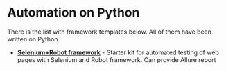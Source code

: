 # Automation on Python

There is the list with framework templates below. All of them have been written on Python. 

- [**Selenium+Robot framework**](https://github.com/kotmatroskin92/selenium_robot) - Starter kit for automated testing of web pages with Selenium and Robot framework. Can provide Allure report
